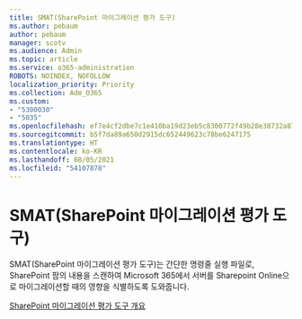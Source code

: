 ```yaml
---
title: SMAT(SharePoint 마이그레이션 평가 도구)
ms.author: pebaum
author: pebaum
manager: scotv
ms.audience: Admin
ms.topic: article
ms.service: o365-administration
ROBOTS: NOINDEX, NOFOLLOW
localization_priority: Priority
ms.collection: Adm_O365
ms.custom:
- "5300030"
- "5035"
ms.openlocfilehash: ef7e4cf2dbe7c1e410ba19d23eb5c8300772f49b28e38732a87722259b46f02d
ms.sourcegitcommit: b5f7da89a650d2915dc652449623c78be6247175
ms.translationtype: HT
ms.contentlocale: ko-KR
ms.lasthandoff: 08/05/2021
ms.locfileid: "54107878"
---
```

# <a name="sharepoint-migration-assessment-tool-smat"></a>SMAT(SharePoint 마이그레이션 평가 도구)

SMAT(SharePoint 마이그레이션 평가 도구)는 간단한 명령줄 실행 파일로, SharePoint 팜의 내용을 스캔하여 Microsoft 365에서 서버를 Sharepoint Online으로 마이그레이션할 때의 영향을 식별하도록 도와줍니다.

[SharePoint 마이그레이션 평가 도구 개요](https://docs.microsoft.com/sharepointmigration/overview-of-the-sharepoint-migration-assessment-tool)
